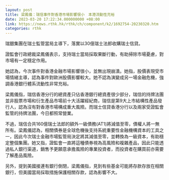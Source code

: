 ```yaml
---
layout: post
title: 梁鳳儀：瑞信事件對香港市場影響很小　本港流動性充裕
date: 2023-03-20 17:22:34.000000000 +08:00
link: https://news.rthk.hk/rthk/ch/component/k2/1692754-20230320.htm
categories: rthk
---
```


瑞銀集團在瑞士監管當局主導下，落實以30億瑞士法郎收購瑞士信貸。

證監會行政總裁梁鳳儀表示，支持瑞士當局採取果斷行動，有助掃除市場憂慮，對市場有一定穩定作用。

她認為，今次事件對香港金融市場影響很小，並無出現崩潰。她指，股價表現受市場情緒主導，認為事件對歐洲股價影響較大。她不認為演變成另一場金融危機，強調香港銀行體系流動性非常充裕。

梁鳳儀指，瑞信香港分行的總資產只佔香港銀行總資產很少部分，瑞信的持牌法團並非股票市場和衍生產品市場前十大活躍經紀商，瑞信是第9大上市結構性產品發行人，認為沒有對香港市場構成重大風險。而瑞士信貸香港分行以及兩家受證監會監管的持牌法團，今日都照常營業。

不過，瑞信合共160億瑞士法郎的額外一級債務(AT1)將減值至零，債權人將一無所有。梁鳳儀認為，相關債券是全球危機後支持系統重要性金融機構資本的工具之一，因此今次瑞士金融市場監管局決定將其減值至零，並轉換為一級資本，有助穩定整個集團。她又指，證監會一直將這種債券視為高風險和複雜產品，因此只能透過私人銀行渠道，銷售予更願意承擔風險的專業投資者，而投資者在購買前亦需要了解產品風險。

另外，提到美國接連有銀行倒閉，梁鳳儀指，見到有些基金可能將存款存放在相關銀行，但美國當局採取措施保護相關存款，認為影響不大。
